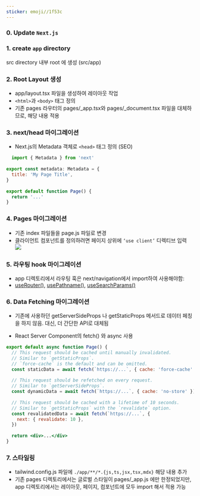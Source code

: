 ```yaml
---
sticker: emoji//1f53c
---
```

### 0. Update `Next.js`
### 1. create `app` directory

src directory 내부 root 에 생성 (src/app)

### 2. Root Layout 생성

- app/layout.tsx 파일을 생성하여 레이아웃 작업
- `<html>`과 `<body>` 태그 정의
- 기존 pages 라우터의 pages/_app.tsx와 pages/_document.tsx 파일을 대체하므로, 해당 내용 적용

### 3. next/head 마이그레이션

- Next.js의 Metadata 객체로 `<head>` 태그 정의 (SEO)

```jsx
  import { Metadata } from 'next'
 
export const metadata: Metadata = {
  title: 'My Page Title',
}
 
export default function Page() {
  return '...'
}
```

### 4. Pages 마이그레이션

- 기존 index 파일들을 page.js 파일로 변경
- 클라이언트 컴포넌트를 정의하려면 페이지 상위에 `‘use client’` 디렉티브 입력  
    ![](https://velog.velcdn.com/images/khy226/post/154f01b9-2715-47b9-990d-d97ab068155e/image.png)

### 5. 라우팅 hook 마이그레이션

- app 디렉토리에서 라우팅 훅은 next/navigation에서 import하여 사용해야함:
- [useRouter()](https://nextjs.org/docs/app/api-reference/functions/use-router), [usePathname()](https://nextjs.org/docs/app/api-reference/functions/use-pathname), [useSearchParams()](https://nextjs.org/docs/app/api-reference/functions/use-search-params)

### 6. Data Fetching 마이그레이션

- 기존에 사용하던 getServerSideProps 나 getStaticProps 메서드로 데이터 페칭을 하지 않음. 대신, 더 간단한 API로 대체됨  
    
- React Server Component의 fetch() 와 async 사용

```jsx
export default async function Page() {
  // This request should be cached until manually invalidated.
  // Similar to `getStaticProps`.
  // `force-cache` is the default and can be omitted.
  const staticData = await fetch(`https://...`, { cache: 'force-cache' })
 
  // This request should be refetched on every request.
  // Similar to `getServerSideProps`.
  const dynamicData = await fetch(`https://...`, { cache: 'no-store' })
 
  // This request should be cached with a lifetime of 10 seconds.
  // Similar to `getStaticProps` with the `revalidate` option.
  const revalidatedData = await fetch(`https://...`, {
    next: { revalidate: 10 },
  })
 
  return <div>...</div>
}
```

### 7. 스타일링

- tailwind.config.js 파일에 `./app/**/*.{js,ts,jsx,tsx,mdx}` 해당 내용 추가
- 기존 pages 디렉토리에서는 글로벌 스타일이 pages/_app.js 에만 한정되었지만, app 디렉토리에서는 레이아웃, 페이지, 컴포넌트에 모두 import 해서 적용 가능